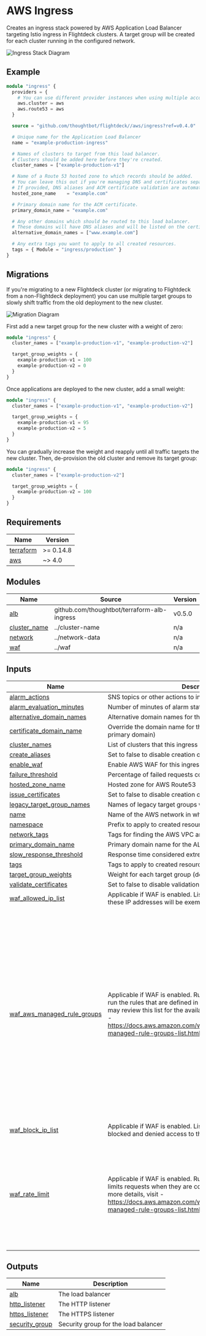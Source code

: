 # AWS Ingress

Creates an ingress stack powered by AWS Application Load Balancer targeting
Istio ingress in Flightdeck clusters. A target group will be created for each
cluster running in the configured network.

![Ingress Stack Diagram](../../docs/aws-ingress-stack.png)

## Example

```terraform
module "ingress" {
  providers = {
    # You can use different provider instances when using multiple accounts.
    aws.cluster = aws
    aws.route53 = aws
  }

  source = "github.com/thoughtbot/flightdeck//aws/ingress?ref=v0.4.0"

  # Unique name for the Application Load Balancer
  name = "example-production-ingress"

  # Names of clusters to target from this load balancer.
  # Clusters should be added here before they're created.
  cluster_names = ["example-production-v1"]

  # Name of a Route 53 hosted zone to which records should be added.
  # You can leave this out if you're managing DNS and certificates separately.
  # If provided, DNS aliases and ACM certificate validation are automatic.
  hosted_zone_name    = "example.com"

  # Primary domain name for the ACM certificate.
  primary_domain_name = "example.com"

  # Any other domains which should be routed to this load balancer.
  # These domains will have DNS aliases and will be listed on the certificate.
  alternative_domain_names = ["www.example.com"]

  # Any extra tags you want to apply to all created resources.
  tags = { Module = "ingress/production" }
}
```

## Migrations

If you're migrating to a new Flightdeck cluster (or migrating to Flightdeck from
a non-Flightdeck deployment) you can use multiple target groups to slowly shift
traffic from the old deployment to the new cluster.

![Migration Diagram](../../docs/aws-ingress-migration.png)

First add a new target group for the new cluster with a weight of zero:

```terraform
module "ingress" {
  cluster_names = ["example-production-v1", "example-production-v2"]

  target_group_weights = {
    example-production-v1 = 100
    example-production-v2 = 0
  }
}
```

Once applications are deployed to the new cluster, add a small weight:

```terraform
module "ingress" {
  cluster_names = ["example-production-v1", "example-production-v2"]

  target_group_weights = {
    example-production-v1 = 95
    example-production-v2 = 5
  }
}
```

You can gradually increase the weight and reapply until all traffic targets the
new cluster. Then, de-provision the old cluster and remove its target group:

```terraform
module "ingress" {
  cluster_names = ["example-production-v2"]

  target_group_weights = {
    example-production-v2 = 100
  }
}
```

<!-- BEGIN_TF_DOCS -->
## Requirements

| Name | Version |
|------|---------|
| <a name="requirement_terraform"></a> [terraform](#requirement\_terraform) | >= 0.14.8 |
| <a name="requirement_aws"></a> [aws](#requirement\_aws) | ~> 4.0 |

## Modules

| Name | Source | Version |
|------|--------|---------|
| <a name="module_alb"></a> [alb](#module\_alb) | github.com/thoughtbot/terraform-alb-ingress | v0.5.0 |
| <a name="module_cluster_name"></a> [cluster\_name](#module\_cluster\_name) | ../cluster-name | n/a |
| <a name="module_network"></a> [network](#module\_network) | ../network-data | n/a |
| <a name="module_waf"></a> [waf](#module\_waf) | ../waf | n/a |

## Inputs

| Name | Description | Type | Default | Required |
|------|-------------|------|---------|:--------:|
| <a name="input_alarm_actions"></a> [alarm\_actions](#input\_alarm\_actions) | SNS topics or other actions to invoke for alarms | `list(object({ arn = string }))` | `[]` | no |
| <a name="input_alarm_evaluation_minutes"></a> [alarm\_evaluation\_minutes](#input\_alarm\_evaluation\_minutes) | Number of minutes of alarm state until triggering an alarm | `number` | `2` | no |
| <a name="input_alternative_domain_names"></a> [alternative\_domain\_names](#input\_alternative\_domain\_names) | Alternative domain names for the ALB | `list(string)` | `[]` | no |
| <a name="input_certificate_domain_name"></a> [certificate\_domain\_name](#input\_certificate\_domain\_name) | Override the domain name for the ACM certificate (defaults to primary domain) | `string` | `null` | no |
| <a name="input_cluster_names"></a> [cluster\_names](#input\_cluster\_names) | List of clusters that this ingress stack will forward to | `list(string)` | n/a | yes |
| <a name="input_create_aliases"></a> [create\_aliases](#input\_create\_aliases) | Set to false to disable creation of Route 53 aliases | `bool` | `true` | no |
| <a name="input_enable_waf"></a> [enable\_waf](#input\_enable\_waf) | Enable AWS WAF for this ingress resource | `bool` | `false` | no |
| <a name="input_failure_threshold"></a> [failure\_threshold](#input\_failure\_threshold) | Percentage of failed requests considered an anomaly | `number` | `5` | no |
| <a name="input_hosted_zone_name"></a> [hosted\_zone\_name](#input\_hosted\_zone\_name) | Hosted zone for AWS Route53 | `string` | `null` | no |
| <a name="input_issue_certificates"></a> [issue\_certificates](#input\_issue\_certificates) | Set to false to disable creation of ACM certificates | `bool` | `true` | no |
| <a name="input_legacy_target_group_names"></a> [legacy\_target\_group\_names](#input\_legacy\_target\_group\_names) | Names of legacy target groups which should be included | `list(string)` | `[]` | no |
| <a name="input_name"></a> [name](#input\_name) | Name of the AWS network in which ingress should be provided | `string` | n/a | yes |
| <a name="input_namespace"></a> [namespace](#input\_namespace) | Prefix to apply to created resources | `list(string)` | `[]` | no |
| <a name="input_network_tags"></a> [network\_tags](#input\_network\_tags) | Tags for finding the AWS VPC and subnets | `map(string)` | `{}` | no |
| <a name="input_primary_domain_name"></a> [primary\_domain\_name](#input\_primary\_domain\_name) | Primary domain name for the ALB | `string` | n/a | yes |
| <a name="input_slow_response_threshold"></a> [slow\_response\_threshold](#input\_slow\_response\_threshold) | Response time considered extremely slow | `number` | `10` | no |
| <a name="input_tags"></a> [tags](#input\_tags) | Tags to apply to created resources | `map(string)` | `{}` | no |
| <a name="input_target_group_weights"></a> [target\_group\_weights](#input\_target\_group\_weights) | Weight for each target group (defaults to 100) | `map(number)` | `{}` | no |
| <a name="input_validate_certificates"></a> [validate\_certificates](#input\_validate\_certificates) | Set to false to disable validation via Route 53 | `bool` | `true` | no |
| <a name="input_waf_allowed_ip_list"></a> [waf\_allowed\_ip\_list](#input\_waf\_allowed\_ip\_list) | Applicable if WAF is enabled. List of allowed IP addresses, these IP addresses will be exempted from any configured rules | `list(string)` | `[]` | no |
| <a name="input_waf_aws_managed_rule_groups"></a> [waf\_aws\_managed\_rule\_groups](#input\_waf\_aws\_managed\_rule\_groups) | Applicable if WAF is enabled. Rule statement values used to run the rules that are defined in a managed rule group. You may review this list for the available AWS managed rule groups - https://docs.aws.amazon.com/waf/latest/developerguide/aws-managed-rule-groups-list.html | <pre>map(object({<br>    name           = string               # Name of the Managed rule group<br>    priority       = number               # Relative processing order for rules processed by AWS WAF. All rules are processed from lowest priority to the highest.<br>    count_override = optional(bool, true) # If true, this will override the rule action setting to `count`, if false, the rule action will be set to `block`.<br>  }))</pre> | <pre>{<br>  "rule_five": {<br>    "name": "AWSManagedRulesUnixRuleSet",<br>    "priority": 60<br>  },<br>  "rule_four": {<br>    "name": "AWSManagedRulesLinuxRuleSet",<br>    "priority": 50<br>  },<br>  "rule_one": {<br>    "name": "AWSManagedRulesAmazonIpReputationList",<br>    "priority": 20<br>  },<br>  "rule_six": {<br>    "name": "AWSManagedRulesBotControlRuleSet",<br>    "priority": 70<br>  },<br>  "rule_three": {<br>    "name": "AWSManagedRulesSQLiRuleSet",<br>    "priority": 40<br>  },<br>  "rule_two": {<br>    "name": "AWSManagedRulesKnownBadInputsRuleSet",<br>    "priority": 30<br>  }<br>}</pre> | no |
| <a name="input_waf_block_ip_list"></a> [waf\_block\_ip\_list](#input\_waf\_block\_ip\_list) | Applicable if WAF is enabled. List of IP addresses to be blocked and denied access to the ingress / cloudfront. | `list(string)` | `[]` | no |
| <a name="input_waf_rate_limit"></a> [waf\_rate\_limit](#input\_waf\_rate\_limit) | Applicable if WAF is enabled. Rule statement to track and rate limits requests when they are coming at too fast a rate.. For more details, visit - https://docs.aws.amazon.com/waf/latest/developerguide/aws-managed-rule-groups-list.html | <pre>map(object({<br>    name           = string                     # Name of the Rate limit rule group<br>    priority       = number                     # Relative processing order for rate limit rule relative to other rules processed by AWS WAF.<br>    limit          = optional(number, 2000)     # This is the limit on requests from any single IP address within a 5 minute period<br>    count_override = optional(bool, false)      # If true, this will override the rule action setting to `count`, if false, the rule action will be set to `block`. Default value is false.<br>    country_list   = optional(list(string), []) # List of countries to apply the rate limit to. If populated, from other countries will be ignored by this rule. IF empty, the rule will apply to all traffic.<br>  }))</pre> | <pre>{<br>  "limit": 2000,<br>  "name": "General",<br>  "priority": 10<br>}</pre> | no |

## Outputs

| Name | Description |
|------|-------------|
| <a name="output_alb"></a> [alb](#output\_alb) | The load balancer |
| <a name="output_http_listener"></a> [http\_listener](#output\_http\_listener) | The HTTP listener |
| <a name="output_https_listener"></a> [https\_listener](#output\_https\_listener) | The HTTPS listener |
| <a name="output_security_group"></a> [security\_group](#output\_security\_group) | Security group for the load balancer |
<!-- END_TF_DOCS -->